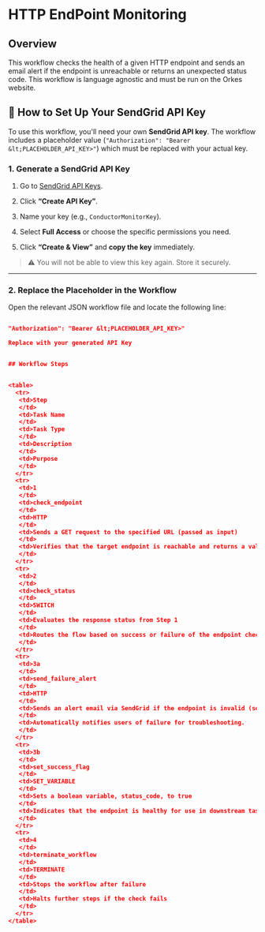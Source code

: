 # HTTP EndPoint Monitoring


## Overview 

This workflow checks the health of a given HTTP endpoint and sends an email alert if the endpoint is unreachable or returns an unexpected status code. This workflow is language agnostic and must be run on the Orkes website. 

## 🔧 How to Set Up Your SendGrid API Key

To use this workflow, you'll need your own **SendGrid API key**. The workflow includes a placeholder value (`"Authorization": "Bearer &lt;PLACEHOLDER_API_KEY>"`) which must be replaced with your actual key.

### 1. Generate a SendGrid API Key

1. Go to [SendGrid API Keys](https://app.sendgrid.com/settings/api_keys).

2. Click **“Create API Key”**.

3. Name your key (e.g., `ConductorMonitorKey`).

4. Select **Full Access** or choose the specific permissions you need.

5. Click **“Create & View”** and **copy the key** immediately.

> ⚠️ You will not be able to view this key again. Store it securely.

---

### 2. Replace the Placeholder in the Workflow

Open the relevant JSON workflow file and locate the following line:

```json

"Authorization": "Bearer &lt;PLACEHOLDER_API_KEY>"

Replace with your generated API Key


## Workflow Steps 


<table>
  <tr>
   <td>Step
   </td>
   <td>Task Name
   </td>
   <td>Task Type
   </td>
   <td>Description 
   </td>
   <td>Purpose
   </td>
  </tr>
  <tr>
   <td>1
   </td>
   <td>check_endpoint
   </td>
   <td>HTTP
   </td>
   <td>Sends a GET request to the specified URL (passed as input)
   </td>
   <td>Verifies that the target endpoint is reachable and returns a valid HTTP response
   </td>
  </tr>
  <tr>
   <td>2
   </td>
   <td>check_status
   </td>
   <td>SWITCH
   </td>
   <td>Evaluates the response status from Step 1
   </td>
   <td>Routes the flow based on success or failure of the endpoint check
   </td>
  </tr>
  <tr>
   <td>3a
   </td>
   <td>send_failure_alert
   </td>
   <td>HTTP
   </td>
   <td>Sends an alert email via SendGrid if the endpoint is invalid (sender and recipient email passed in as inputs)
   </td>
   <td>Automatically notifies users of failure for troubleshooting.
   </td>
  </tr>
  <tr>
   <td>3b
   </td>
   <td>set_success_flag
   </td>
   <td>SET_VARIABLE
   </td>
   <td>Sets a boolean variable, status_code, to true
   </td>
   <td>Indicates that the endpoint is healthy for use in downstream tasks
   </td>
  </tr>
  <tr>
   <td>4
   </td>
   <td>terminate_workflow
   </td>
   <td>TERMINATE
   </td>
   <td>Stops the workflow after failure
   </td>
   <td>Halts further steps if the check fails
   </td>
  </tr>
</table>



